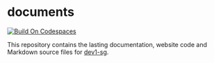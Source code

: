 # documents

[![Build On Codespaces](https://github.com/codespaces/badge.svg)](https://github.com/codespaces/new/?repo=github)

This repository contains the lasting documentation, website code and Markdown source files for [dev1-sg](https://github.com/dev1-sg).
